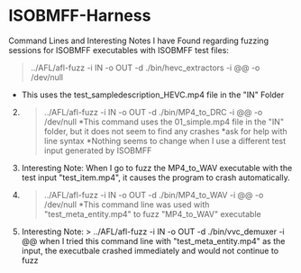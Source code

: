 # ISOBMFF-Harness


Command Lines and Interesting Notes I have Found regarding fuzzing sessions for ISOBMFF executables with ISOBMFF test files:

 > ../AFL/afl-fuzz -i IN -o OUT -d ./bin/hevc_extractors -i @@ -o /dev/null 
* This uses the test_sampledescription_HEVC.mp4 file in the "IN" Folder

2. > ../AFL/afl-fuzz -i IN -o OUT -d ./bin/MP4_to_DRC -i @@ -o /dev/null
*This command uses the 01_simple.mp4 file in the "IN" folder, but it does not seem to find any crashes *ask for help with line syntax
*Nothing seems to change when I use a different test input generated by ISOBMFF

3. Interesting Note: When I go to fuzz the MP4_to_WAV executable with the test input "test_item.mp4", it causes the program to crash automatically. 

4. > ../AFL/afl-fuzz -i IN -o OUT -d ./bin/MP4_to_WAV -i @@ -o /dev/null 
*This command line was used with "test_meta_entity.mp4" to fuzz "MP4_to_WAV" executable

5. Interesting Note: > ../AFL/afl-fuzz -i IN -o OUT -d ./bin/vvc_demuxer -i @@ when I tried this command line with "test_meta_entity.mp4" as the input, the executbale crashed immediately and would not continue to fuzz
